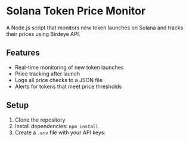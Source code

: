 # Solana Token Price Monitor

A Node.js script that monitors new token launches on Solana and tracks their prices using Birdeye API.

## Features
- Real-time monitoring of new token launches
- Price tracking after launch
- Logs all price checks to a JSON file
- Alerts for tokens that meet price thresholds

## Setup
1. Clone the repository
2. Install dependencies:
```npm install```
3. Create a `.env` file with your API keys:
